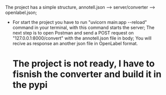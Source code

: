 The project has a simple structure, annotell.json --> server/converter --> openlabel.json;

* For start the project you have to run "uvicorn main:app --reload" command in your terminal, with this command starts the server;
  The next step is to open Postman and send a POST request on "127.0.0.1:8000/convert" with the annotell.json file in body;
  You will recive as response an another json file in OpenLabel format.


  # The project is not ready, I have to fisnish the converter and build it in the pypi